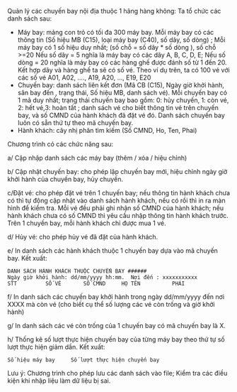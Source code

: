 Quản lý các chuyến bay nội địa thuộc 1 hãng hàng không: Ta tổ chức các danh sách sau: 
- Máy bay: mảng con trỏ có tối đa 300 máy bay. Mỗi máy bay có các thông tin (Số hiệu MB (C15), loại máy bay (C40), số dãy, số dòng) ;  Mỗi máy bay có 1 số hiệu duy nhất; (số chỗ = số dãy * số dòng ), số chỗ >=20 
Nếu số dãy = 5 nghĩa là máy bay có các dãy A, B, C, D, E; Nếu số dòng = 20 nghĩa là máy bay có các hàng ghế được đánh số từ 1 đến 20. Kết hợp dãy và hàng ghế ta sẽ có số vé.
Theo ví dụ trên, ta có 100 vé với các số vé A01, A02, ...., A19, A20, …, E19, E20
- Chuyến bay: danh sách liên kết đơn (Mã CB (C15),  Ngày giờ khởi hành, sân bay đến , trạng thái, Số hiệu MB, danh sách vé). Mỗi chuyến bay có 1 mã duy nhất; trạng thái chuyến bay bao gồm: 0: hủy chuyến, 1: còn vé, 2: hết vé,3: hoàn tất ; danh sách vé cho biết thông tin vé trên chuyến bay, và số CMND của hành khách đã đặt vé đó.  Danh sách chuyến bay luôn có sẵn thứ tự theo mã chuyến bay.
- Hành khách: cây nhị phân tìm kiếm (Số CMND, Ho, Ten,  Phai)

Chương trình có các chức năng sau: 

a/ Cập nhập danh sách các máy bay (thêm / xóa / hiệu chỉnh) 

b/ Cập nhật chuyến bay: cho phép lập chuyến bay mới, hiệu chỉnh ngày giờ khởi hành của chuyến bay, hủy chuyến.

c/Đặt vé: cho phép đặt vé trên 1 chuyến bay; nếu thông tin hành khách chưa có thì tự động cập nhật vào danh sách hành khách, nếu có rồi thì in ra màn hình để kiểm tra. Mỗi vé đều phải ghi nhận số CMND của hành khách; nếu hành khách chưa có số CMND thì yêu cầu nhập thông tin hành khách trước. Trên 1 chuyến bay, mỗi hành khách chỉ được mua 1 vé.

d/ Hủy vé: cho phép hủy vé đã đặt của hành khách.

e/ In danh sách các hành khách thuộc 1 chuyến bay dựa vào mã chuyến bay. Kết xuất:
		
	DANH SÁCH HÀNH KHÁCH THUỘC CHUYẾN BAY ######
	Ngày giờ khởi hành: dd/mm/yyyy hh:mm.  Nơi đến : xxxxxxxxxxx
	STT     	SỐ VÉ		SỐ CMND 	HỌ TÊN	        PHÁI
 
f/ In danh sách các chuyến bay khởi hành trong  ngày dd/mm/yyyy đến nơi XXXX mà còn vé (cho biết cụ thể số lượng các vé còn trống và giờ khởi hành)

g/ In danh sách các vé còn trống của 1 chuyến bay có mã chuyến bay là X. 

h/ Thống kê số lượt thực hiện chuyến bay của từng máy bay theo thứ tự  số lượt thực hiện giảm dần. Kết xuất:

	Số hiệu máy bay		Số lượt thực hiện chuyến bay

Lưu ý: Chương trình cho phép lưu các danh sách vào file; Kiểm tra các điều kiện khi nhập liệu làm dữ liệu bị sai.
